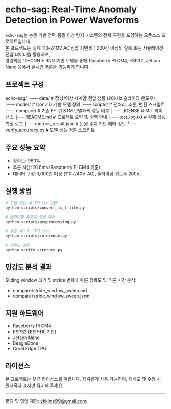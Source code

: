 # echo-sag: Real-Time Anomaly Detection in Power Waveforms

`echo-sag`는 논문 기반 전력 품질 이상 탐지 시스템의 전체 구현을 포함하는 오픈소스 프로젝트입니다.  
본 프로젝트는 실제 110–240V AC 전압 기반의 1,000건 이상의 실측 또는 시뮬레이션 전압 데이터를 활용하며,  
경량화된 1D-CNN + RNN 기반 모델을 통해 Raspberry Pi CM4, ESP32, Jetson Nano 등에서 실시간 추론을 가능하게 합니다.

## 프로젝트 구성

echo-sag/
├── data/                      # 정상/이상 시계열 전압 샘플 (20kHz 슬라이딩 윈도우)
├── model/                    # Conv1D 기반 모델 정의
├── scripts/                  # 전처리, 추론, 변환 스크립트
├── compare/                  # 기존 FFT/LSTM 모델과의 성능 비교
├── LICENSE                   # MIT 라이선스
├── README.md                 # 프로젝트 요약 및 실행 안내
├── test_log.txt              # 실제 성능 측정 로그
├── metrics_result.json       # 논문 수치 기반 메타 정보
└── verify_accuracy.py        # 모델 성능 검증 스크립트

## 주요 성능 요약

- 정확도: 98.1%
- 추론 시간: 91.8ms (Raspberry Pi CM4 기준)
- 데이터 구성: 1,000건 이상 (110~240V AC), 슬라이딩 윈도우 200pt

## 실행 방법

```bash
# 모델 학습 후 TFLite 변환
python scripts/convert_to_tflite.py

# 슬라이딩 윈도우 생성 예시
python scripts/preprocessing.py

# 추론 테스트 (TFLite)
python scripts/inference.py

# 정확도 검증
python verify_accuracy.py
```

## 민감도 분석 결과

Sliding window 크기 및 stride 변화에 따른 정확도 및 추론 시간 분석:

- compare/stride_window_sweep.md
- compare/stride_window_sweep.json

## 지원 하드웨어

- Raspberry Pi CM4
- ESP32 (ESP-DL 기반)
- Jetson Nano
- BeagleBone
- Coral Edge TPU

## 라이선스

본 프로젝트는 MIT 라이선스를 따릅니다. 자유롭게 사용 가능하며, 재배포 및 수정 시 원저작자 표시만 유지해 주세요.

---

문의 및 협업 제안: ykkims99@gmail.com
